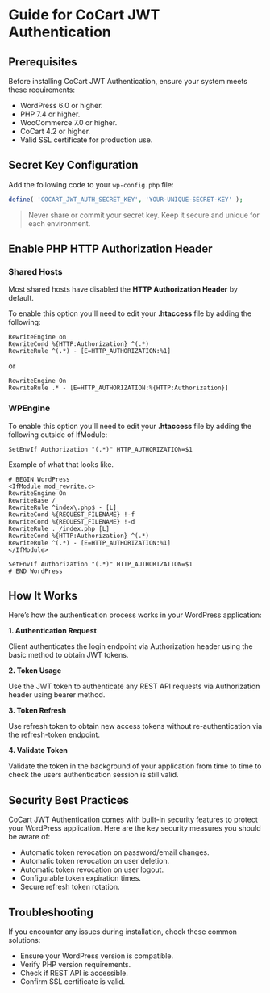 # Guide for CoCart JWT Authentication

## Prerequisites

Before installing CoCart JWT Authentication, ensure your system meets these requirements:

- WordPress 6.0 or higher.
- PHP 7.4 or higher.
- WooCommerce 7.0 or higher.
- CoCart 4.2 or higher.
- Valid SSL certificate for production use.

## Secret Key Configuration

Add the following code to your `wp-config.php` file:

```php
define( 'COCART_JWT_AUTH_SECRET_KEY', 'YOUR-UNIQUE-SECRET-KEY' );
```

> Never share or commit your secret key. Keep it secure and unique for each environment.

## Enable PHP HTTP Authorization Header

### Shared Hosts

Most shared hosts have disabled the **HTTP Authorization Header** by default.

To enable this option you'll need to edit your **.htaccess** file by adding the following:

```
RewriteEngine on
RewriteCond %{HTTP:Authorization} ^(.*)
RewriteRule ^(.*) - [E=HTTP_AUTHORIZATION:%1]
```

or

```
RewriteEngine On
RewriteRule .* - [E=HTTP_AUTHORIZATION:%{HTTP:Authorization}]
```

### WPEngine

To enable this option you'll need to edit your **.htaccess** file by adding the following outside of IfModule:

```
SetEnvIf Authorization "(.*)" HTTP_AUTHORIZATION=$1
```

Example of what that looks like.

```
# BEGIN WordPress
<IfModule mod_rewrite.c>
RewriteEngine On
RewriteBase /
RewriteRule ^index\.php$ - [L]
RewriteCond %{REQUEST_FILENAME} !-f
RewriteCond %{REQUEST_FILENAME} !-d
RewriteRule . /index.php [L]
RewriteCond %{HTTP:Authorization} ^(.*)
RewriteRule ^(.*) - [E=HTTP_AUTHORIZATION:%1]
</IfModule>

SetEnvIf Authorization "(.*)" HTTP_AUTHORIZATION=$1
# END WordPress
```

## How It Works

Here’s how the authentication process works in your WordPress application:

**1. Authentication Request**

Client authenticates the login endpoint via Authorization header using the basic method to obtain JWT tokens.

**2. Token Usage**

Use the JWT token to authenticate any REST API requests via Authorization header using bearer method.

**3. Token Refresh**

Use refresh token to obtain new access tokens without re-authentication via the refresh-token endpoint.

**4. Validate Token**

Validate the token in the background of your application from time to time to check the users authentication session is still valid.

## Security Best Practices

CoCart JWT Authentication comes with built-in security features to protect your WordPress application. Here are the key security measures you should be aware of:

* Automatic token revocation on password/email changes.
* Automatic token revocation on user deletion.
* Automatic token revocation on user logout.
* Configurable token expiration times.
* Secure refresh token rotation.

## Troubleshooting

If you encounter any issues during installation, check these common solutions:

* Ensure your WordPress version is compatible.
* Verify PHP version requirements.
* Check if REST API is accessible.
* Confirm SSL certificate is valid.
